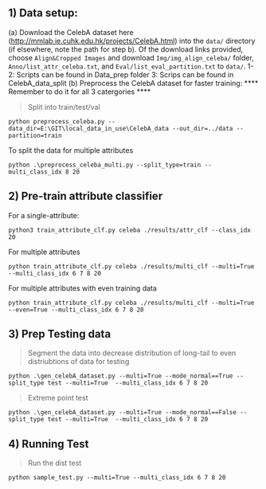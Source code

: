 ## 1) Data setup:
(a) Download the CelebA dataset here (http://mmlab.ie.cuhk.edu.hk/projects/CelebA.html) into the `data/` directory (if elsewhere, note the path for step b). Of the download links provided, choose `Align&Cropped Images` and download `Img/img_align_celeba/` folder, `Anno/list_attr_celeba.txt`, and `Eval/list_eval_partition.txt` to `data/`.
1-2: Scripts can be found in Data_prep folder
3: Scrips can be found in CelebA_data_split
(b) Preprocess the CelebA dataset for faster training:
**** Remember to do it for all 3 catergories ****
>Split into train/test/val
```
python preprocess_celeba.py --data_dir=E:\GIT\local_data_in_use\CelebA_data --out_dir=../data --partition=train
```

To split the data for multiple attributes
```
python .\preprocess_celeba_multi.py --split_type=train --multi_class_idx 8 20
```



## 2) Pre-train attribute classifier
For a single-attribute:
```
python3 train_attribute_clf.py celeba ./results/attr_clf --class_idx 20
```
For multiple attributes
``` 
python train_attribute_clf.py celeba ./results/multi_clf --multi=True --multi_class_idx 6 7 8 20
```
For multiple attributes with even training data
``` 
python train_attribute_clf.py celeba ./results/multi_clf --multi=True --even=True --multi_class_idx 6 7 8 20
```

## 3) Prep Testing data 
> Segment the data into decrease distribution of long-tail to even distriubtions of data for testing
```
python .\gen_celebA_dataset.py --multi=True --mode_normal==True --split_type test --multi=True  --multi_class_idx 6 7 8 20
```
>Extreme point test
```
python .\gen_celebA_dataset.py --multi=True --mode_normal==False --split_type test --multi=True  --multi_class_idx 6 7 8 20
```

## 4) Running Test 
>Run the dist test
```
python sample_test.py --multi=True --multi_class_idx 6 7 8 20
```

